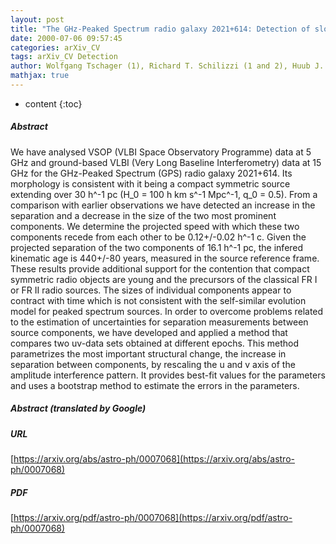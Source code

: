 ```yaml
---
layout: post
title: "The GHz-Peaked Spectrum radio galaxy 2021+614: Detection of slow motion in a compact symmetric object"
date: 2000-07-06 09:57:45
categories: arXiv_CV
tags: arXiv_CV Detection
author: Wolfgang Tschager (1), Richard T. Schilizzi (1 and 2), Huub J. A. R"ottgering (1), Ignas A. G. Snellen (3), George K. Miley (1) ((1) Leiden Observatory, (2) JIVE, (3) IoA Cambridge)
mathjax: true
---
```


* content
{:toc}

##### Abstract
We have analysed VSOP (VLBI Space Observatory Programme) data at 5 GHz and ground-based VLBI (Very Long Baseline Interferometry) data at 15 GHz for the GHz-Peaked Spectrum (GPS) radio galaxy 2021+614. Its morphology is consistent with it being a compact symmetric source extending over 30 h^-1 pc (H_0 = 100 h km s^-1 Mpc^-1, q_0 = 0.5). From a comparison with earlier observations we have detected an increase in the separation and a decrease in the size of the two most prominent components. We determine the projected speed with which these two components recede from each other to be 0.12+/-0.02 h^-1 c. Given the projected separation of the two components of 16.1 h^-1 pc, the infered kinematic age is 440+/-80 years, measured in the source reference frame. These results provide additional support for the contention that compact symmetric radio objects are young and the precursors of the classical FR I or FR II radio sources. The sizes of individual components appear to contract with time which is not consistent with the self-similar evolution model for peaked spectrum sources. In order to overcome problems related to the estimation of uncertainties for separation measurements between source components, we have developed and applied a method that compares two uv-data sets obtained at different epochs. This method parametrizes the most important structural change, the increase in separation between components, by rescaling the u and v axis of the amplitude interference pattern. It provides best-fit values for the parameters and uses a bootstrap method to estimate the errors in the parameters.

##### Abstract (translated by Google)


##### URL
[https://arxiv.org/abs/astro-ph/0007068](https://arxiv.org/abs/astro-ph/0007068)

##### PDF
[https://arxiv.org/pdf/astro-ph/0007068](https://arxiv.org/pdf/astro-ph/0007068)

